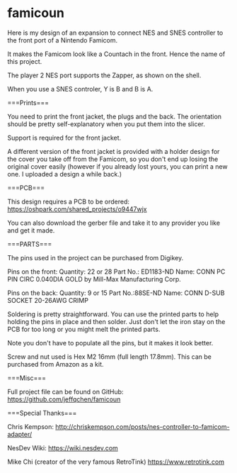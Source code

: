 # famicoun
Here is my design of an expansion to connect NES and SNES controller to the front port of a Nintendo Famicom.

It makes the Famicom look like a Countach in the front. Hence the name of this project.

The player 2 NES port supports the Zapper, as shown on the shell.

When you use a SNES controler, Y is B and B is A.

===Prints===

You need to print the front jacket, the plugs and the back. The orientation should be pretty self-explanatory when you put them into the slicer.

Support is required for the front jacket.

A different version of the front jacket is provided with a holder design for the cover you take off from the Famicom, so you don't end up losing the original cover easily (however if you already lost yours, you can print a new one. I uploaded a design a while back.)

===PCB===

This design requires a PCB to be ordered:
https://oshpark.com/shared_projects/o9447wjx

You can also download the gerber file and take it to any provider you like and get it made.

===PARTS===

The pins used in the project can be purchased from Digikey.

Pins on the front:
Quantity: 22 or 28
Part No.: ED1183-ND
Name: CONN PC PIN CIRC 0.040DIA GOLD by Mill-Max Manufacturing Corp.

Pins on the back:
Quantity: 9 or 15
Part No.:88SE-ND
Name: CONN D-SUB SOCKET 20-26AWG CRIMP

Soldering is pretty straightforward. You can use the printed parts to help holding the pins in place and then solder. Just don't let the iron stay on the PCB for too long or you might melt the printed parts.

Note you don't have to populate all the pins, but it makes it look better.

Screw and nut used is Hex M2 16mm (full length 17.8mm). This can be purchased from Amazon as a kit.

===Misc===

Full project file can be found on GitHub:
https://github.com/jeffqchen/famicoun


===Special Thanks===

Chris Kempson:
http://chriskempson.com/posts/nes-controller-to-famicom-adapter/

NesDev Wiki:
https://wiki.nesdev.com

Mike Chi (creator of the very famous RetroTink)
https://www.retrotink.com
